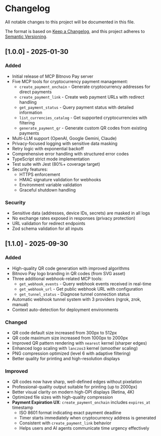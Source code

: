 # Changelog

All notable changes to this project will be documented in this file.

The format is based on [Keep a Changelog](https://keepachangelog.com/en/1.0.0/),
and this project adheres to [Semantic Versioning](https://semver.org/spec/v2.0.0.html).

## [1.0.0] - 2025-01-30

### Added
- Initial release of MCP Bitnovo Pay server
- Five MCP tools for cryptocurrency payment management:
  - `create_payment_onchain` - Generate cryptocurrency addresses for direct payments
  - `create_payment_link` - Create web payment URLs with redirect handling
  - `get_payment_status` - Query payment status with detailed information
  - `list_currencies_catalog` - Get supported cryptocurrencies with filtering
  - `generate_payment_qr` - Generate custom QR codes from existing payments
- Multi-LLM support (OpenAI, Google Gemini, Claude)
- Privacy-focused logging with sensitive data masking
- Retry logic with exponential backoff
- Comprehensive error handling with structured error codes
- TypeScript strict mode implementation
- Test suite with Jest (80%+ coverage target)
- Security features:
  - HTTPS enforcement
  - HMAC signature validation for webhooks
  - Environment variable validation
  - Graceful shutdown handling

### Security
- Sensitive data (addresses, device IDs, secrets) are masked in all logs
- No exchange rates exposed in responses (privacy protection)
- URL validation for redirect endpoints
- Zod schema validation for all inputs

## [1.1.0] - 2025-09-30

### Added
- High-quality QR code generation with improved algorithms
- Bitnovo Pay logo branding in QR codes (from SVG asset)
- Three additional webhook-related MCP tools:
  - `get_webhook_events` - Query webhook events received in real-time
  - `get_webhook_url` - Get public webhook URL with configuration
  - `get_tunnel_status` - Diagnose tunnel connection status
- Automatic webhook tunnel system with 3 providers (ngrok, zrok, manual)
- Context auto-detection for deployment environments

### Changed
- QR code default size increased from 300px to 512px
- QR code maximum size increased from 1000px to 2000px
- Improved QR pattern rendering with `nearest` kernel (sharper edges)
- Enhanced logo scaling with `lanczos3` kernel (smoother scaling)
- PNG compression optimized (level 6 with adaptive filtering)
- Better quality for printing and high-resolution displays

### Improved
- QR codes now have sharp, well-defined edges without pixelation
- Professional-quality output suitable for printing (up to 2000px)
- Better visual clarity on modern high-DPI displays (Retina, 4K)
- Optimized file sizes with high-quality compression
- **Payment Expiration UX**: `create_payment_onchain` includes `expires_at` timestamp
  - ISO 8601 format indicating exact payment deadline
  - Timer starts immediately when cryptocurrency address is generated
  - Consistent with `create_payment_link` behavior
  - Helps users and AI agents communicate time urgency effectively